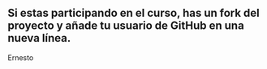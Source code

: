 ## Si estas participando en el curso, has un fork del proyecto y añade tu usuario de GitHub en una nueva línea.

Ernesto